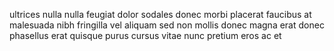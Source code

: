 ultrices nulla nulla feugiat dolor sodales donec morbi placerat faucibus at
malesuada nibh fringilla vel aliquam sed non mollis donec magna erat donec
phasellus erat quisque purus cursus vitae nunc pretium eros ac et